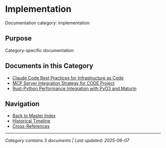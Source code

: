 # Implementation

Documentation category: implementation

## Purpose

Category-specific documentation

## Documents in this Category

- [Claude Code Best Practices for Infrastructure as Code](claude_code_best_practices.md)
- [MCP Server Integration Strategy for CODE Project](mcp_server_integration_strategy.md)
- [Rust-Python Performance Integration with PyO3 and Maturin](rust_python_performance_integration.md)

## Navigation

- [Back to Master Index](../00_MASTER_DOCUMENTATION_INDEX.md)
- [Historical Timeline](../HISTORICAL_TIMELINE_INDEX.md)
- [Cross-References](../CROSS_REFERENCE_INDEX.md)

---

*Category contains 3 documents | Last updated: 2025-06-07*
